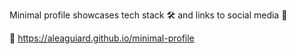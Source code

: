 Minimal profile showcases tech stack 🛠️ and links to social media 📱

🔗 https://aleaguiard.github.io/minimal-profile
